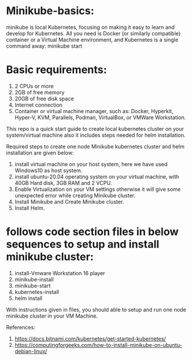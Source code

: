 # Minikube-basics:

minikube is local Kubernetes, focusing on making it easy to learn and develop for Kubernetes. All you need is Docker (or similarly compatible) container or a Virtual Machine environment, and Kubernetes is a single command away: minikube start

# Basic requirements:
1. 2 CPUs or more
2. 2GB of free memory
3. 20GB of free disk space
4. Internet connection
5. Container or virtual machine manager, such as: Docker, Hyperkit, Hyper-V, KVM, Parallels, Podman, VirtualBox, or VMWare Workstation.

This repo is a quick start guide to create local kubernetes cluster on your system/virtual machine also it includes steps needed for helm installation.

Required steps to create one node Minikube kubernetes cluster and helm installation are given below:
1. install virtual machine on your host system, here we have used Windows10 as host system.
2. install ubuntu-20.04 operating system on your virtual machine, with 40GB Hard disk, 3GB RAM and 2 VCPU.
3. Enable Virtualization on your VM settings otherwise it will give some unexpected error while creating Minikube cluster.
4. Install Minikube and Create Minikube cluster.
5. Install Helm.

# follows code section files in below sequences to setup and install minikube cluster:
1. install-Vmware Workstation 16 player
2. minikube-install
3. minikube-start
4. kubernetes-install
5. helm install

With instructions given in files, you should able to setup and run one node minikube cluster in your VM Machine.

References:
1. https://docs.bitnami.com/kubernetes/get-started-kubernetes/
2. https://computingforgeeks.com/how-to-install-minikube-on-ubuntu-debian-linux/
